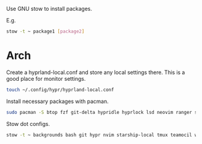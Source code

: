 Use GNU stow to install packages.

E.g.

```sh
stow -t ~ package1 [package2]
```

# Arch

Create a hyprland-local.conf and store any local settings there.
This is a good place for monitor settings.
```sh
touch ~/.config/hypr/hyprland-local.conf
```

Install necessary packages with pacman.
```sh
sudo pacman -S btop fzf git-delta hypridle hyprlock lsd neovim ranger swayosd-git ueberzugpp
```

Stow dot configs.
```sh
stow -t ~ backgrounds bash git hypr nvim starship-local tmux teamocil waybar wofi
```
